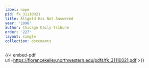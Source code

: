 ```yaml
---
label: nope
pid: fk_31110021
title: Altgeld Has Not Answered
year: '1896'
author: Chicago Daily Tribune
order: '227'
layout: single
collection: documents
---
```



{{< embed-pdf url=https://florencekelley.northwestern.edu/pdfs/fk_31110021.pdf >}}